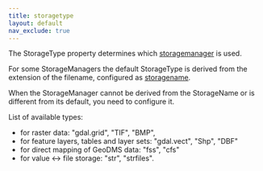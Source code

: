 ```yaml
---
title: storagetype
layout: default
nav_exclude: true
---
```

The StorageType property determines which [storagemanager](storagemanager) is used.

For some StorageManagers the default StorageType is derived from the extension of the filename, configured as [storagename](storagename).

When the StorageManager cannot be derived from the StorageName or is different from its default, you need to configure it.

List of available types:
-   for raster data: "gdal.grid", "TIF", "BMP",
-   for feature layers, tables and layer sets: "gdal.vect", "Shp", "DBF"
-   for direct mapping of GeoDMS data: "fss", "cfs"
-   for value \<-> file storage: "str", "strfiles".